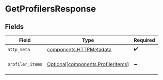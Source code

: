# GetProfilersResponse


## Fields

| Field                                                                          | Type                                                                           | Required                                                                       | Description                                                                    |
| ------------------------------------------------------------------------------ | ------------------------------------------------------------------------------ | ------------------------------------------------------------------------------ | ------------------------------------------------------------------------------ |
| `http_meta`                                                                    | [components.HTTPMetadata](../../models/components/httpmetadata.md)             | :heavy_check_mark:                                                             | N/A                                                                            |
| `profiler_items`                                                               | [Optional[components.ProfilerItems]](../../models/components/profileritems.md) | :heavy_minus_sign:                                                             | a list of ProfilerItem objects                                                 |